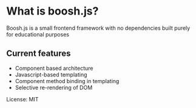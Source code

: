 # What is boosh.js?
Boosh.js is a small frontend framework with no dependencies built purely for educational purposes

## Current features
* Component based architecture
* Javascript-based templating
* Component method binding in templating
* Selective re-rendering of DOM

License: MIT
